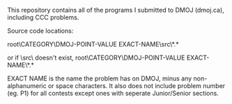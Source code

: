 This repository contains all of the programs I submitted to DMOJ (dmoj\.ca), including CCC problems\.


Source code locations:

root\\CATEGORY\\DMOJ-POINT-VALUE EXACT-NAME\\src\\\*\.\*

or if \\src\\ doesn't exist, root\\CATEGORY\\DMOJ-POINT-VALUE EXACT-NAME\\\*\.\*

EXACT NAME is the name the problem has on DMOJ, minus any non-alphanumeric or space characters\.
It also does not include problem number (eg\. P1) for all contests except ones with seperate Junior/Senior sections\.
